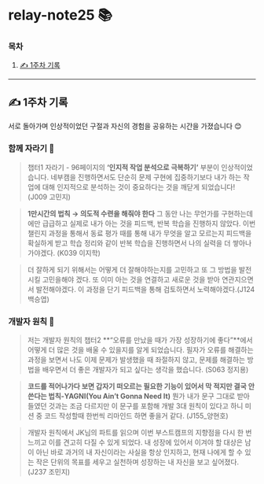 # relay-note25 📚
### 목차
1. [✍️ 1주차 기록](#️1주차-기록)

---

## ✍️ 1주차 기록
서로 돌아가며 인상적이었던 구절과 자신의 경험을 공유하는 시간을 가졌습니다 😊
### 함께 자라기 🌱
> 챕터1 자라기 - 96페이지의 **‘인지적 작업 분석으로 극복하기’** 부분이 인상적이었습니다. 네부캠을 진행하면서도 단순히 문제 구현에 집중하기보다 내가 하는 작업에 대해 인지적으로 분석하는 것이 중요하다는 것을 깨닫게 되었습니다! (J009 고민지)

> **1만시간의 법칙 → 의도적 수련을 해줘야 한다**
그 동안 나는 무언가를 구현하는데에만 급급하고 실제로 내가 아는 것을 피드백, 반복 학습을 진행하지 않았다.
이번 챌린지 과정을 통해서 동료 평가 때를 통해 내가 무엇을 알고 모르는지 피드백을 확실하게 받고 학습 정리와 같이 반복 학습을 진행하면서 나의 실력을 더 쌓아나가야겠다. (K039 이지학)

> 더 잘하게 되기 위해서는 어떻게 더 잘해야하는지를 고민하고 또 그 방법을 발전시킬 고민을해야 겠다. 또 이미 아는 것을 연결하고 새로운 것을 받아 연관지으면서 발전해야겠다. 이 과정을 단기 피드백을 통해 검토하면서 노력해야겠다.(J124 백승엽)

### 개발자 원칙 📜
> 저는 개발자 원칙의 챕터2 **“오류를 만났을 때가 가장 성장하기에 좋다”**에서 어떻게 더 많은 것을 배울 수 있을지를 알게 되었습니다. 필자가 오류를 해결하는 과정을 보면서 나도 이제 문제가 발생했을 때 좌절하지 않고, 문제를 해결하는 방법을 배우면서 더 좋은 개발자가 되고 싶다는 생각을 했습니다. (S063 정지용)

> **코드를 적어나가다 보면 갑자기 떠오르는 필요한 기능이 있어서 막 적지만 결국 안쓴다는 법칙-YAGNI(You Ain’t Gonna Need It)** 뭔가 내가 문구 그대로 받아들였던 것과는 조금 다르지만 이 문구를 포함해 개발 3대 원칙이 있다고 하니 미션 중 코드 작성할때 한번씩 리마인드 하면 좋을거 같다. (J155_양현호)

> 개발자 원칙에서 JK님의 파트를 읽으며 이번 부스트캠프의 지향점을 다시 한 번 느끼고 이를 견고히 다질 수 있게 되었다. 내 성장에 있어서 이겨야 할 대상은 남이 아닌 바로 과거의 내 자신이라는 사실을 항상 인지하고, 현재 나에게 할 수 있는 작은 단위의 목표를 세우고 실천하며 성장하는 내 자신을 보고 싶어졌다.(J237 조민지)
